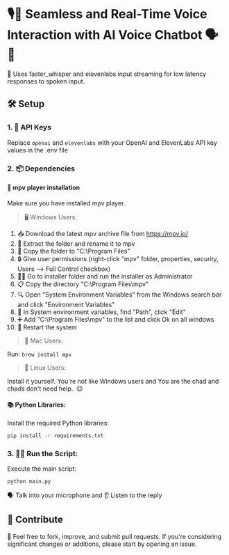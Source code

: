 # 🎙️🤖 Seamless and Real-Time Voice Interaction with AI Voice Chatbot 🗣️💬

🚀 Uses faster_whisper and elevenlabs input streaming for low latency responses to spoken input.

## 🛠️ Setup

### 1. 🔑 API Keys

Replace `openai` and `elevenlabs` with your OpenAI and ElevenLabs API key values in the .env file

### 2. 📦 Dependencies 

#### 🎵 mpv player installation

Make sure you have installed mpv player.

> 🖥️ Windows Users:

1. 📥 Download the latest mpv archive file from https://mpv.io/
2. 📁 Extract the folder and rename it to mpv
3. 📌 Copy the folder to "C:\Program Files"
4. 🔒 Give user permissions (right-click "mpv" folder, properties, security, Users --> Full Control checkbox)
5. 🏃‍♂️ Go to installer folder and run the installer as Administrator
6. 📋 Copy the directory "C:\Program Files\mpv"
7. 🔍 Open "System Environment Variables" from the Windows search bar and click "Environment Variables"
8. 📝 In System environment variables, find "Path", click "Edit"
9. ➕ Add "C:\Program Files\mpv" to the list and click Ok on all windows
10. 🔄 Restart the system

> 🍎 Mac Users:

Run: `brew install mpv`

> 🐧 Linux Users:

Install it yourself.  You're not like Windows users and You are the chad and chads don't need help.. 😉

#### 📚 Python Libraries:

Install the required Python libraries:

```bash
pip install -r requirements.txt
```
### 3. 🏃‍♀️ Run the Script:

Execute the main script:

```bash
python main.py
```
🗣️ Talk into your microphone and 
👂 Listen to the reply

## 🤝 Contribute

🌟 Feel free to fork, improve, and submit pull requests. If you're considering significant changes or additions, please start by opening an issue.
